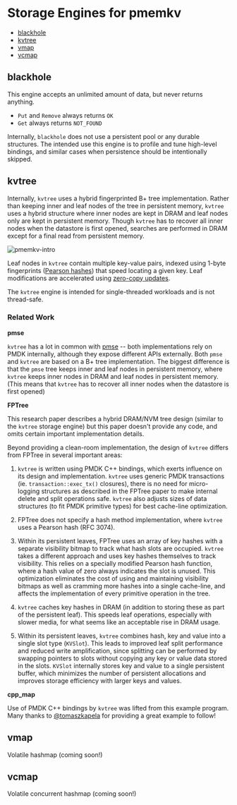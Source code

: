 # Storage Engines for pmemkv

<ul>
<li><a href="#blackhole">blackhole</a></li>
<li><a href="#kvtree">kvtree</a></li>
<li><a href="#vmap">vmap</a></li>
<li><a href="#vcmap">vcmap</a></li>
</ul>

<a name="blackhole"></a>

blackhole
---------

This engine accepts an unlimited amount of data, but never returns anything.
* `Put` and `Remove` always returns `OK`
* `Get` always returns `NOT_FOUND`

Internally, `blackhole` does not use a persistent pool or any durable structures. The intended
use this engine is to profile and tune high-level bindings, and similar cases when persistence
should be intentionally skipped.

<a name="kvtree"></a>

kvtree
------

Internally, `kvtree` uses a hybrid fingerprinted B+ tree implementation. Rather than keeping
inner and leaf nodes of the tree in persistent memory, `kvtree` uses a hybrid structure where
inner nodes are kept in DRAM and leaf nodes only are kept in persistent memory. Though `kvtree`
has to recover all inner nodes when the datastore is first opened, searches are performed in 
DRAM except for a final read from persistent memory.

![pmemkv-intro](https://cloud.githubusercontent.com/assets/913363/25543024/289f06d8-2c12-11e7-86e4-a1f0df891659.png)

Leaf nodes in `kvtree` contain multiple key-value pairs, indexed using 1-byte fingerprints
([Pearson hashes](https://en.wikipedia.org/wiki/Pearson_hashing)) that speed locating
a given key. Leaf modifications are accelerated using
[zero-copy updates](http://pmem.io/2017/03/09/pmemkv-zero-copy-leaf-splits.html). 

The `kvtree` engine is intended for single-threaded workloads and is not thread-safe.

### Related Work

**pmse**

`kvtree` has a lot in common with [pmse](https://github.com/pmem/pmse)
-- both implementations rely on PMDK internally, although
they expose different APIs externally. Both `pmse` and `kvtree` are based on a B+ tree
implementation. The biggest difference is that the `pmse`
tree keeps inner and leaf nodes in persistent memory,
where `kvtree` keeps inner nodes in DRAM and leaf nodes in
persistent memory. (This means that `kvtree` has to recover
all inner nodes when the datastore is first opened)

**FPTree**

This research paper describes a hybrid DRAM/NVM tree design (similar
to the `kvtree` storage engine) but this paper doesn't provide any code, and 
omits certain important implementation details.

Beyond providing a clean-room implementation, the design of `kvtree`
differs from FPTree in several important areas:

1. `kvtree` is written using PMDK C++ bindings, which exerts influence on
its design and implementation. `kvtree` uses generic PMDK transactions
(ie. `transaction::exec_tx()` closures), there is no need for micro-logging
structures as described in the FPTree paper to make internal delete and
split operations safe. `kvtree` also adjusts sizes of data structures
(to fit PMDK primitive types) for best cache-line optimization.

2. FPTree does not specify a hash method implementation, where `kvtree`
uses a Pearson hash (RFC 3074).

3. Within its persistent leaves, FPTree uses an array of key hashes with
a separate visibility bitmap to track what hash slots are occupied.
`kvtree` takes a different approach and uses key hashes themselves to track
visibility. This relies on a specially modified Pearson hash function,
where a hash value of zero always indicates the slot is unused.
This optimization eliminates the cost of using and maintaining
visibility bitmaps as well as cramming more hashes into a single
cache-line, and affects the implementation of every primitive operation
in the tree.

4. `kvtree` caches key hashes in DRAM (in addition to storing these as
part of the persistent leaf). This speeds leaf operations, especially with
slower media, for what seems like an acceptable rise in DRAM usage.

5. Within its persistent leaves, `kvtree` combines hash, key and value
into a single slot type (`KVSlot`). This leads to improved leaf split
performance and reduced write amplification, since splitting can be
performed by swapping pointers to slots without copying any key or
value data stored in the slots. `KVSlot` internally stores key and
value to a single persistent buffer, which minimizes the number of
persistent allocations and improves storage efficiency with larger 
keys and values.

**cpp_map**

Use of PMDK C++ bindings by `kvtree` was lifted from this example program.
Many thanks to [@tomaszkapela](https://github.com/tomaszkapela)
for providing a great example to follow!

<a name="vmap"></a>

vmap
----

Volatile hashmap (coming soon!)

<a name="vcmap"></a>

vcmap
-----

Volatile concurrent hashmap (coming soon!)
